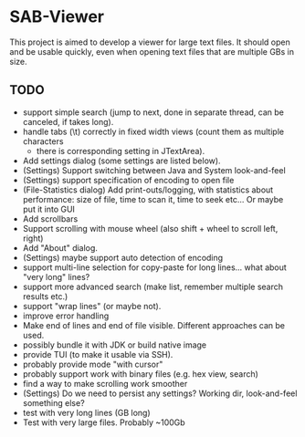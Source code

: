 # SAB-Viewer #

This project is aimed to develop a viewer for large text files.
It should open and be usable quickly, even when opening text files that are multiple GBs in size.

## TODO ##
* support simple search (jump to next, done in separate thread, can be canceled, if takes long).
* handle tabs (\t) correctly in fixed width views (count them as multiple characters 
  - there is corresponding setting in JTextArea).
* Add settings dialog (some settings are listed below).
* (Settings) Support switching between Java and System look-and-feel
* (Settings) support specification of encoding to open file
* (File-Statistics dialog) Add print-outs/logging, with statistics about performance: size of file, time to scan it, time to seek etc... Or maybe put it into GUI
* Add scrollbars
* Support scrolling with mouse wheel (also shift + wheel to scroll left, right)
* Add "About" dialog.
* (Settings) maybe support auto detection of encoding
* support multi-line selection for copy-paste for long lines... what about "very long" lines?
* support more advanced search (make list, remember multiple search results etc.)
* support "wrap lines" (or maybe not).
* improve error handling
* Make end of lines and end of file visible. Different approaches can be used.
* possibly bundle it with JDK or build native image
* provide TUI (to make it usable via SSH).
* probably provide mode "with cursor"
* probably support work with binary files (e.g. hex view, search)
* find a way to make scrolling work smoother
* (Settings) Do we need to persist any settings? Working dir, look-and-feel something else?
* test with very long lines (GB long)
* Test with very large files. Probably ~100Gb

